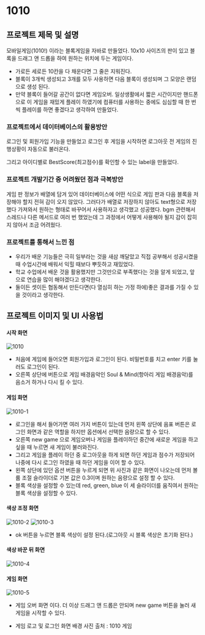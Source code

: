 # 1010
## 프로젝트 제목 및 설명
모바일게임(1010!) 이라는 블록게임을 자바로 만들었다. 10x10 사이즈의 판이 있고 블록을 드래그 앤 드롭을 하여 원하는 위치에 두는 게임이다.
- 가로든 세로든 10칸을 다 채운다면 그 줄은 지워진다. 
- 블록이 3개씩 생성되고 3개를 모두 사용하면 다음 블록이 생성되며 그 모양은 랜덤으로 생성 된다.
- 만약 블록이 들어갈 공간이 없다면 게임오버. 
일상생활에서 짧은 시간이지만 핸드폰으로 이 게임을 재밌게 플레이 하였기에 컴퓨터를 사용하는 중에도 심심할 때 한 번씩 플레이를 하면 좋겠다고 생각하여 만들었다.

### 프로젝트에서 데이터베이스의 활용방안
로그인 및 회원가입 기능을 만들었고 로그인 후 게임을 시작하면 로그아웃 전 게임의 진행상황이 자동으로 불러온다.

그리고 아이디별로 BestScore(최고점수)를 확인할 수 있는 label을 만들었다. 

### 프로젝트 개발기간 중 어려웠던 점과 극복방안
게임 판 정보가 배열에 담겨 있어 데이터베이스에 어떤 식으로 게임 판과 다음 블록을  저장해야 할지 전혀 감이 오지 않았다. 
그러다가 배열로 저장하지 않아도 text형으로 저장했다 가져와서 원하는 형태로 바꾸어서 사용하자고 생각했고 성공했다.
bgm 관련해서 스레드나 다른 메서드로 여러 번 했었는데 그 과정에서 어떻게 사용해야 될지 감이 잡히지 않아서 조금 어려웠다.
### 프로젝트를 통해서 느낀 점
- 우리가 배운 기능들은 극히 일부라는 것을 새삼 깨달았고 직접 공부해서 성공시켰을 때 수업시간에 배워서 익힐 때보다 뿌듯하고 재밌었다. 
- 학교 수업에서 배운 것을 활용했지만 그것만으로 부족했다는 것을 알게 되었고, 앞으로 연습을 많이 해야겠다고 생각한다. 
- 둘이든 셋이든 협동해서 만든다면(다 열심히 하는 가정 하에)좋은 결과를 가질 수 있을 것이라고 생각한다. 

## 프로젝트 이미지 및 UI 사용법
#### 시작 화면
![1010](https://user-images.githubusercontent.com/55534787/100031353-ca2e2480-2e38-11eb-885d-5b1a36470c53.png)
- 처음에 게임에 들어오면 회원가입과 로그인이 된다. 비밀번호를 치고 enter 키를 눌러도 로그인이 된다.
- 오른쪽 상단에 버튼으로 게임 배경음악인 Soul & Mind(항아리 게임 배경음악)를 음소거 하거나 다시 킬 수 있다.

#### 게임 화면
![1010-1](https://user-images.githubusercontent.com/55534787/103434075-a0d69480-4c3f-11eb-9a94-35a24c79169b.png)
- 로그인을 해서 들어가면 여러 가지 버튼이 있는데 먼저 왼쪽 상단에 음표 버튼은 로그인 화면과 같은 역할을 하지만 옵션에서 선택한 음량으로 할 수 있다. 
- 오른쪽 new game 으로 게임오버나 게임을 플레이하던 중간에 새로운 게임을 하고 싶을 때 누르면 새 게임이 불러와진다. 
- 그리고 게임을 플레이 하던 중 로그아웃을 하게 되면 하던 게임과 점수가 저장되어 나중에 다시 로그인 하였을 때 하던 게임을 이어 할 수 있다.
- 왼쪽 상단에 있던 옵션 버튼을 누르게 되면 위 사진과 같은 화면이 나오는데 먼저 볼륨 조절 슬라이더로 기본 값은 0.3이며 원하는 음량으로 설정 할 수 있다.
- 블록 색상을 설정할 수 있는데 red, green, blue 이 세 슬라이더를 움직여서 원하는 블록 색상을 설정할 수 있다.

#### 색상 조정 화면
![1010-2](https://user-images.githubusercontent.com/55534787/103434076-a0d69480-4c3f-11eb-8935-082f157dfcfd.png)
![1010-3](https://user-images.githubusercontent.com/55534787/103434077-a16f2b00-4c3f-11eb-8d6f-19b5ab13caf8.png)
- ok 버튼을 누르면 블록 색상이 설정 된다.(로그아웃 시 블록 색상은 초기화 된다.)
#### 색상 바꾼 뒤 화면
![1010-4](https://user-images.githubusercontent.com/55534787/103434078-a16f2b00-4c3f-11eb-83ad-fdaeff75ceb3.png)

#### 게임 화면
![1010-5](https://user-images.githubusercontent.com/55534787/103434074-9fa56780-4c3f-11eb-9504-d6a95deb1375.png)
- 게임 오버 화면 이다. 더 이상 드래그 앤 드롭은 안되며 new game 버튼을 눌러 새 게임을 시작할 수 있다.



- 게임 로고 및 로그인 화면 배경 사진 출처 : 1010 게임

